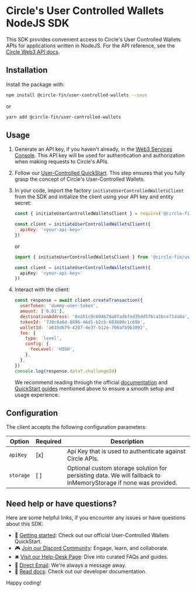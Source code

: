 # Circle's User Controlled Wallets NodeJS SDK

This SDK provides convenient access to Circle's User Controlled Wallets APIs for applications written in NodeJS. For the API reference, see the [Circle Web3 API docs](https://developers.circle.com/w3s/reference).

## Installation

Install the package with:

```sh
npm install @circle-fin/user-controlled-wallets --save
```

or

```sh
yarn add @circle-fin/user-controlled-wallets
```

## Usage

1. Generate an API key, if you haven't already, in the [Web3 Services Console](https://console.circle.com/api-keys). This API key will be used for authentication and authorization when making requests to Circle's APIs.

2. Follow our [User-Controlled QuickStart](https://learn.circle.com/quickstarts/user-controlled-wallets). This step ensures that you fully grasp the concept of Circle's User-Controlled Wallets.

3. In your code, import the factory `initiateUserControlledWalletsClient` from the SDK and initialize the client using your API key and entity secret:

   ```javascript
   const { initiateUserControlledWalletsClient } = require('@circle-fin/user-controlled-wallets')

   const client = initiateUserControlledWalletsClient({
     apiKey: '<your-api-key>'
   })
   ```

   or

   ```typescript
   import { initiateUserControlledWalletsClient } from '@circle-fin/user-controlled-wallets'

   const client = initiateUserControlledWalletsClient({
     apiKey: '<your-api-key>'
   })
   ```

4. Interact with the client:

   ```javascript
   const response = await client.createTransaction({
     userToken: 'dummy-user-token',
     amount: ['0.01'],
     destinationAddress: '0xa51c9c604b79a0fadbfed35dd576ca1bce71da0a',
     tokenId: '738c8a6d-8896-46d1-b2cb-083600c1c69b',
     walletId: 'a635d679-4207-4e37-b12e-766afb9b3892',
     fee: {
       type: 'level',
       config: {
         feeLevel: 'HIGH',
       },
     },
   })
   console.log(response.data?.challengeId)
   ```

   We recommend reading through the official [documentation](https://developers.circle.com/w3s) and [QuickStart guides](https://learn.circle.com) mentioned above to ensure a smooth setup and usage experience.

## Configuration

The client accepts the following configuration parameters:

| Option    | Required | Description                                                                                                     |
| --------- | -------- | --------------------------------------------------------------------------------------------------------------- |
| `apiKey`  | [x]      | Api Key that is used to authenticate against Circle APIs.                                                       |
| `storage` | [ ]      | Optional custom storage solution for persisting data. We will fallback to InMemoryStorage if none was provided. |

## Need help or have questions?

Here are some helpful links, if you encounter any issues or have questions about this SDK:

- 📖 [Getting started](https://learn.circle.com/quickstarts/user-controlled-wallets): Check out our official User-Controlled Wallets QuickStart.
- 🎮 [Join our Discord Community](https://discord.com/invite/buildoncircle): Engage, learn, and collaborate.
- 🛎 [Visit our Help-Desk Page](https://support.usdc.circle.com/hc/en-us/p/contactus?_gl=1*1va6vat*_ga*MTAyNTA0NTQ2NC4xNjk5NTYyMjgx*_ga_GJDVPCQNRV*MTcwMDQ5Mzg3Ny4xNC4xLjE3MDA0OTM4ODQuNTMuMC4w): Dive into curated FAQs and guides.
- 📧 [Direct Email](mailto:customer-support@circle.com): We're always a message away.
- 📖 [Read docs](https://developers.circle.com/w3s/docs?_gl=1*15ozb5b*_ga*MTAyNTA0NTQ2NC4xNjk5NTYyMjgx*_ga_GJDVPCQNRV*MTcwMDQ5Mzg3Ny4xNC4xLjE3MDA0OTM4ODQuNTMuMC4w): Check out our developer documentation.

Happy coding!

